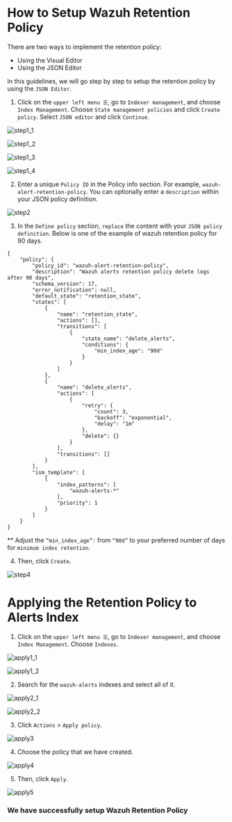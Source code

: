 # How to Setup Wazuh Retention Policy

There are two ways to implement the retention policy:

* Using the Visual Editor
* Using the JSON Editor

In this guidelines, we will go step by step to setup the retention policy by using the `JSON Editor`.

1. Click on the `upper left menu ☰`, go to `Indexer management`, and choose `Index Management`. Choose `State management policies` and click `Create policy`. Select `JSON editor` and click `Continue`.

![step1_1](src/step1_1.png)

![step1_2](src/step1_2.png)

![step1_3](src/step1_3.png)

![step1_4](src/step1_4.png)

2. Enter a unique `Policy ID` in the Policy info section. For example, `wazuh-alert-retention-policy`. You can optionally enter a `description` within your JSON policy definition.

![step2](src/step2.png)

3. In the `Define policy` section, `replace` the content with your `JSON policy definition`. Below is one of the example of wazuh retention policy for 90 days.


```
{ 
    "policy": { 
        "policy_id": "wazuh-alert-retention-policy", 
        "description": "Wazuh alerts retention policy delete logs after 90 days", 
        "schema_version": 17, 
        "error_notification": null, 
        "default_state": "retention_state", 
        "states": [ 
            { 
                "name": "retention_state", 
                "actions": [], 
                "transitions": [ 
                    { 
                        "state_name": "delete_alerts", 
                        "conditions": { 
                            "min_index_age": "90d" 
                        } 
                    } 
                ] 
            }, 
            { 
                "name": "delete_alerts", 
                "actions": [ 
                    { 
                        "retry": { 
                            "count": 3, 
                            "backoff": "exponential", 
                            "delay": "1m" 
                        }, 
                        "delete": {} 
                    } 
                ], 
                "transitions": [] 
            } 
        ], 
        "ism_template": [ 
            { 
                "index_patterns": [ 
                    "wazuh-alerts-*" 
                ], 
                "priority": 1 
            } 
        ] 
    } 
}
```

** Adjust the `“min_index_age”:` from `“90d”` to your preferred number of days for `minimum index retention`.

4. Then, click `Create`.

![step4](src/step4.png)

# Applying the Retention Policy to Alerts Index

1. Click on the `upper left menu ☰`, go to `Indexer management`, and choose `Index Management`. Choose `Indexes`.

![apply1_1](src/apply1_1.png)

![apply1_2](src/apply1_2.png)

2. Search for the `wazuh-alerts` indexes and select all of it.

![apply2_1](src/apply2_1.png)

![apply2_2](src/apply2_2.png)

3. Click `Actions` > `Apply policy`.

![apply3](src/apply3.png)

4. Choose the policy that we have created.

![apply4](src/apply4.png)

5. Then, click `Apply`.

![apply5](src/apply5.png)

### We have successfully setup Wazuh Retention Policy 